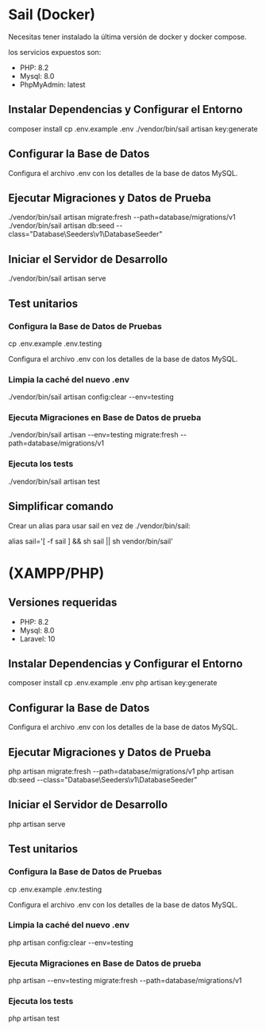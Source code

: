 # Sail (Docker)

Necesitas tener instalado la última versión de docker y docker compose.

los servicios expuestos son:
 - PHP: 8.2
 - Mysql: 8.0
 - PhpMyAdmin: latest

## Instalar Dependencias y Configurar el Entorno

composer install
cp .env.example .env
./vendor/bin/sail artisan key:generate

## Configurar la Base de Datos

Configura el archivo .env con los detalles de la base de datos MySQL.

## Ejecutar Migraciones y Datos de Prueba

./vendor/bin/sail artisan migrate:fresh --path=database/migrations/v1
./vendor/bin/sail artisan db:seed --class="Database\\Seeders\\v1\\DatabaseSeeder"

## Iniciar el Servidor de Desarrollo

./vendor/bin/sail artisan serve

## Test unitarios

### Configura la Base de Datos de Pruebas

cp .env.example .env.testing

Configura el archivo .env con los detalles de la base de datos MySQL.

### Limpia la caché del nuevo .env

./vendor/bin/sail artisan config:clear --env=testing

### Ejecuta Migraciones en Base de Datos de prueba

./vendor/bin/sail artisan --env=testing migrate:fresh --path=database/migrations/v1

### Ejecuta los tests

./vendor/bin/sail artisan test

## Simplificar comando

Crear un alias para usar sail en vez de ./vendor/bin/sail:

alias sail='[ -f sail ] && sh sail || sh vendor/bin/sail'

# (XAMPP/PHP)

## Versiones requeridas

- PHP: 8.2
- Mysql: 8.0
- Laravel: 10

## Instalar Dependencias y Configurar el Entorno

composer install
cp .env.example .env
php artisan key:generate

## Configurar la Base de Datos

Configura el archivo .env con los detalles de la base de datos MySQL.

## Ejecutar Migraciones y Datos de Prueba

php artisan migrate:fresh --path=database/migrations/v1
php artisan db:seed --class="Database\\Seeders\\v1\\DatabaseSeeder"

## Iniciar el Servidor de Desarrollo

php artisan serve

## Test unitarios

### Configura la Base de Datos de Pruebas

cp .env.example .env.testing

Configura el archivo .env con los detalles de la base de datos MySQL.

### Limpia la caché del nuevo .env

php artisan config:clear --env=testing

### Ejecuta Migraciones en Base de Datos de prueba

php artisan --env=testing migrate:fresh --path=database/migrations/v1

### Ejecuta los tests

php artisan test
